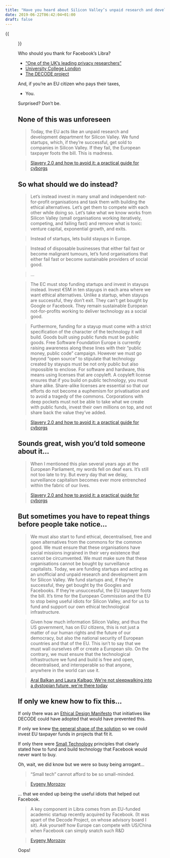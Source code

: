 ```yaml
---
title: "Have you heard about Silicon Valley’s unpaid research and development department? It’s called the EU."
date: 2019-06-22T06:42:04+01:00
draft: false
---
```

{{<figure src="spiderman-pointing-meme.jpg" alt="Spiderman pointing at Spiderman meme." caption="You… yes you.">}}

Who should you thank for Facebook’s Libra?

  - [“One of the UK’s leading privacy researchers”](https://www.wired.co.uk/article/facebook-libra-startup-privacy-analysis)
  - [University College London](https://www.wired.co.uk/article/facebook-libra-startup-privacy-analysis)
  - [The DECODE project](https://www.wired.co.uk/article/facebook-libra-startup-privacy-analysis)

And, if you’re an EU citizen who pays their taxes,

  - You.

Surprised? Don’t be.

## None of this was unforeseen

> Today, the EU acts like an unpaid research and development department for Silicon Valley. We fund startups, which, if they’re successful, get sold to companies in Silicon Valley. If they fail, the European taxpayer foots the bill. This is madness.

> [Slavery 2.0 and how to avoid it: a practical guide for cyborgs](https://ar.al/2019/05/02/slavery-2.0-and-how-to-avoid-it-a-practical-guide-for-cyborgs/)

## So what should we do instead?

> Let’s instead invest in many small and independent not-for-profit organisations and task them with building the ethical alternatives. Let’s get them to compete with each other while doing so. Let’s take what we know works from Silicon Valley (small organisations working iteratively, competing, and failing fast) and remove what is toxic: venture capital, exponential growth, and exits.

> Instead of startups, lets build stayups in Europe.

> Instead of disposable businesses that either fail fast or become malignant tumours, let’s fund organisations that either fail fast or become sustainable providers of social good.

> …

> The EC must stop funding startups and invest in stayups instead. Invest €5M in ten stayups in each area where we want ethical alternatives. Unlike a startup, when stayups are successful, they don’t exit. They can’t get bought by Google or Facebook. They remain sustainable European not-for-profits working to deliver technology as a social good.

> Furthermore, funding for a stayup must come with a strict specification of the character of the technology it will build. Goods built using public funds must be public goods. Free Software Foundation Europe is currently raising awareness along these lines with their “public money, public code” campaign. However we must go beyond “open source” to stipulate that technology created by stayups must be not only public but also impossible to enclose. For software and hardware, this means using licenses that are copyleft. A copyleft license ensures that if you build on public technology, you must share alike. Share-alike licenses are essential so that our efforts do not become a euphemism for privatisation and to avoid a tragedy of the commons. Corporations with deep pockets must not be able to take what we create with public funds, invest their own millions on top, and not share back the value they’ve added.

> [Slavery 2.0 and how to avoid it: a practical guide for cyborgs](https://ar.al/2019/05/02/slavery-2.0-and-how-to-avoid-it-a-practical-guide-for-cyborgs/)

## Sounds great, wish you’d told someone about it…

> When I mentioned this plan several years ago at the European Parliament, my words fell on deaf ears. It’s still not too late to try. But every day that we delay, surveillance capitalism becomes ever more entrenched within the fabric of our lives.

> [Slavery 2.0 and how to avoid it: a practical guide for cyborgs](https://ar.al/2019/05/02/slavery-2.0-and-how-to-avoid-it-a-practical-guide-for-cyborgs/)

## But sometimes you have to repeat things before people take notice…

> We must also start to fund ethical, decentralised, free and open alternatives from the commons for the common good. We must ensure that these organisations have social missions ingrained in their very existence that cannot be circumvented. We must make sure that these organisations cannot be bought by surveillance capitalists. Today, we are funding startups and acting as an unofficial and unpaid research and development arm for Silicon Valley. We fund startups and, if they’re successful, they get bought by the Googles and Facebooks. If they’re unsuccessful, the EU taxpayer foots the bill. It’s time for the European Commission and the EU to stop being useful idiots for Silicon Valley, and for us to fund and support our own ethical technological infrastructure.

> Given how much information Silicon Valley, and thus the US government, has on EU citizens, this is not just a matter of our human rights and the future of our democracy, but also the national security of European countries and that of the EU. This isn’t to say that we must wall ourselves off or create a European silo. On the contrary, we must ensure that the technological infrastructure we fund and build is free and open, decentralised, and interoperable so that anyone, anywhere in the world can use it.

> [Aral Balkan and Laura Kalbag: We're not sleepwalking into a dystopian future, we're there today](https://www.nesta.org.uk/blog/aral-balkan-and-laura-kalbag-were-not-sleepwalking-dystopian-future-were-there-today/)

## If only we knew how to fix this…

If only there was an [Ethical Design Manifesto](https://ind.ie/ethical-design) that initiatives like DECODE could have adopted that would have prevented this.

If only we knew [the general shape of the solution](https://ar.al/2019/02/13/on-the-general-architecture-of-the-peer-web/) so we could invest EU taxpayer funds in projects that fit it.

If only there were [Small Technology](https://ar.al/2019/03/04/small-technology/) principles that clearly stated how to fund and build technology that Facebook would never want to buy.

Oh, wait, we did know but we were so busy being arrogant…

> “Small tech” cannot afford to be so small-minded.

> [Evgeny Morozov](https://www.theguardian.com/commentisfree/2019/may/11/big-tech-progressive-vision-silicon-valley?ref=hvper.com)

… that we ended up being the useful idiots that helped out Facebook.

> A key component in Libra comes from an EU-funded academic startup recently acquired by Facebook. (It was apart of the Decode Project, on whose advisory board I sit). Ask yourself how Europe can compete with US/China when Facebook can simply snatch such R&D

> [Evgeny Morozov](https://twitter.com/evgenymorozov/status/1141743293509840896)

Oops!
